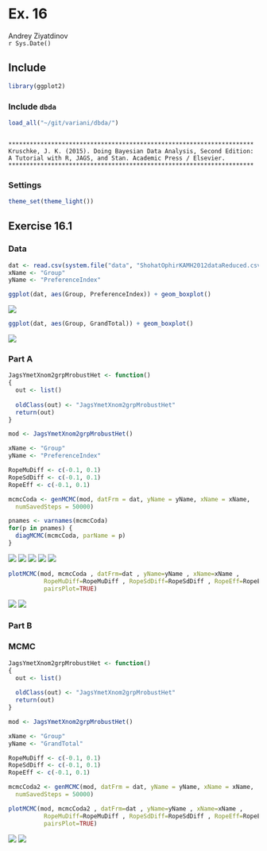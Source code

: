 # Ex. 16
Andrey Ziyatdinov  
`r Sys.Date()`  



## Include 


```r
library(ggplot2)
```

### Include `dbda`


```r
load_all("~/git/variani/dbda/")
```

```

*********************************************************************
Kruschke, J. K. (2015). Doing Bayesian Data Analysis, Second Edition:
A Tutorial with R, JAGS, and Stan. Academic Press / Elsevier.
*********************************************************************
```

### Settings


```r
theme_set(theme_light())
```

## Exercise 16.1

### Data


```r
dat <- read.csv(system.file("data", "ShohatOphirKAMH2012dataReduced.csv", package = "dbda"))
xName <- "Group"
yName <- "PreferenceIndex"
```


```r
ggplot(dat, aes(Group, PreferenceIndex)) + geom_boxplot() 
```

![](figures-16/boxplot-1.png) 


```r
ggplot(dat, aes(Group, GrandTotal)) + geom_boxplot() 
```

![](figures-16/boxplot_2-1.png) 

### Part A


```r
JagsYmetXnom2grpMrobustHet <- function()
{
  out <- list()
  
  oldClass(out) <- "JagsYmetXnom2grpMrobustHet"
  return(out)
}

mod <- JagsYmetXnom2grpMrobustHet()

xName <- "Group"
yName <- "PreferenceIndex"

RopeMuDiff <- c(-0.1, 0.1)
RopeSdDiff <- c(-0.1, 0.1)
RopeEff <- c(-0.1, 0.1)

mcmcCoda <- genMCMC(mod, datFrm = dat, yName = yName, xName = xName,
  numSavedSteps = 50000)
```


```r
pnames <- varnames(mcmcCoda)
for(p in pnames) {
  diagMCMC(mcmcCoda, parName = p)
}
```

![](figures-16/diag-1.png) ![](figures-16/diag-2.png) ![](figures-16/diag-3.png) ![](figures-16/diag-4.png) ![](figures-16/diag-5.png) 


```r
plotMCMC(mod, mcmcCoda , datFrm=dat , yName=yName , xName=xName , 
          RopeMuDiff=RopeMuDiff , RopeSdDiff=RopeSdDiff , RopeEff=RopeEff ,
          pairsPlot=TRUE)
```

![](figures-16/plot-1.png) ![](figures-16/plot-2.png) 

### Part B

### MCMC


```r
JagsYmetXnom2grpMrobustHet <- function()
{
  out <- list()
  
  oldClass(out) <- "JagsYmetXnom2grpMrobustHet"
  return(out)
}

mod <- JagsYmetXnom2grpMrobustHet()

xName <- "Group"
yName <- "GrandTotal"

RopeMuDiff <- c(-0.1, 0.1)
RopeSdDiff <- c(-0.1, 0.1)
RopeEff <- c(-0.1, 0.1)

mcmcCoda2 <- genMCMC(mod, datFrm = dat, yName = yName, xName = xName,
  numSavedSteps = 50000)
```



```r
plotMCMC(mod, mcmcCoda2 , datFrm=dat , yName=yName , xName=xName , 
          RopeMuDiff=RopeMuDiff , RopeSdDiff=RopeSdDiff , RopeEff=RopeEff ,
          pairsPlot=TRUE)
```

![](figures-16/plot2-1.png) ![](figures-16/plot2-2.png) 







